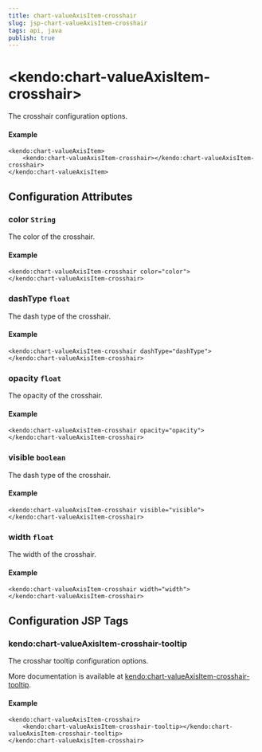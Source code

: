 ```yaml
---
title: chart-valueAxisItem-crosshair
slug: jsp-chart-valueAxisItem-crosshair
tags: api, java
publish: true
---
```


# \<kendo:chart-valueAxisItem-crosshair\>

The crosshair configuration options.

#### Example
    <kendo:chart-valueAxisItem>
        <kendo:chart-valueAxisItem-crosshair></kendo:chart-valueAxisItem-crosshair>
    </kendo:chart-valueAxisItem>

## Configuration Attributes

### color `String`

The color of the crosshair.

#### Example
    <kendo:chart-valueAxisItem-crosshair color="color">
    </kendo:chart-valueAxisItem-crosshair>

### dashType `float`

The dash type of the crosshair.

#### Example
    <kendo:chart-valueAxisItem-crosshair dashType="dashType">
    </kendo:chart-valueAxisItem-crosshair>

### opacity `float`

The opacity of the crosshair.

#### Example
    <kendo:chart-valueAxisItem-crosshair opacity="opacity">
    </kendo:chart-valueAxisItem-crosshair>

### visible `boolean`

The dash type of the crosshair.

#### Example
    <kendo:chart-valueAxisItem-crosshair visible="visible">
    </kendo:chart-valueAxisItem-crosshair>

### width `float`

The width of the crosshair.

#### Example
    <kendo:chart-valueAxisItem-crosshair width="width">
    </kendo:chart-valueAxisItem-crosshair>


##  Configuration JSP Tags

### kendo:chart-valueAxisItem-crosshair-tooltip

The crosshar tooltip configuration options.

More documentation is available at [kendo:chart-valueAxisItem-crosshair-tooltip](chart/valueaxisitem-crosshair-tooltip).

#### Example

    <kendo:chart-valueAxisItem-crosshair>
        <kendo:chart-valueAxisItem-crosshair-tooltip></kendo:chart-valueAxisItem-crosshair-tooltip>
    </kendo:chart-valueAxisItem-crosshair>

